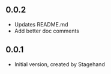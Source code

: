 ## 0.0.2

- Updates README.md
- Add better doc comments

## 0.0.1

- Initial version, created by Stagehand
